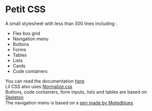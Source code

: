 # Petit CSS

A small stylesheet with less than 500 lines including :
 - Flex box grid
 - Navigation menu
 - Buttons
 - Forms
 - Tables
 - Lists
 - Cards
 - Code containers

You can read the documentation [here](http://petitcss.lil.re/)  
Lil CSS also uses [Normalize.css](https://necolas.github.io/normalize.css/)  
Buttons, code containers, form inputs, lists and tables are based on [Skeleton](https://getskeleton.com/)  
The navigation menu is based on a [pen made by Mutedblues](https://codepen.io/mutedblues/pen/MmPNPG)
